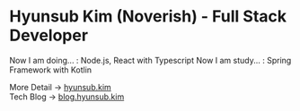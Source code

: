 # Hyunsub Kim (Noverish) - Full Stack Developer

Now I am doing... : Node.js, React with Typescript
Now I am study... : Spring Framework with Kotlin

More Detail -> [hyunsub.kim](https://hyunsub.kim)    
Tech Blog -> [blog.hyunsub.kim](https://blog.hyunsub.kim)

<!--
**Noverish/Noverish** is a ✨ _special_ ✨ repository because its `README.md` (this file) appears on your GitHub profile.

Here are some ideas to get you started:

- 🔭 I’m currently working on ...
- 🌱 I’m currently learning ...
- 👯 I’m looking to collaborate on ...
- 🤔 I’m looking for help with ...
- 💬 Ask me about ...
- 📫 How to reach me: ...
- 😄 Pronouns: ...
- ⚡ Fun fact: ...
-->
